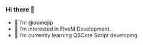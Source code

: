 ### Hi there 👋
- 👋 I’m @oomejip 
- 👀 I’m interested in FiveM Development.
- 🌱 I’m currently learning QBCore Script developing
